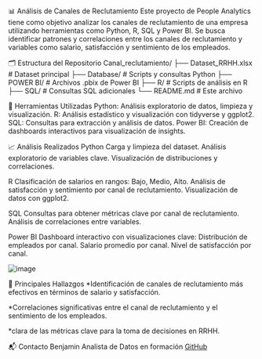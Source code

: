 📊 Análisis de Canales de Reclutamiento
Este proyecto de People Analytics tiene como objetivo analizar los canales de reclutamiento de una empresa utilizando herramientas como Python, R, SQL y Power BI. Se busca identificar patrones y correlaciones entre los canales de reclutamiento y variables como salario, satisfacción y sentimiento de los empleados.

🗂️ Estructura del Repositorio
Canal_reclutamiento/
├── Dataset_RRHH.xlsx          # Dataset principal
├── Database/                  # Scripts y consultas Python
├── POWER BI/                  # Archivos .pbix de Power BI
├── R/                         # Scripts de análisis en R
├── SQL/                       # Consultas SQL adicionales
└── README.md                  # Este archivo

🧰 Herramientas Utilizadas
Python: Análisis exploratorio de datos, limpieza y visualización.
R: Análisis estadístico y visualización con tidyverse y ggplot2.
SQL: Consultas para extracción y análisis de datos.
Power BI: Creación de dashboards interactivos para visualización de insights.

📈 Análisis Realizados
Python
Carga y limpieza del dataset.
Análisis exploratorio de variables clave.
Visualización de distribuciones y correlaciones.

R
Clasificación de salarios en rangos: Bajo, Medio, Alto.
Análisis de satisfacción y sentimiento por canal de reclutamiento.
Visualización de datos con ggplot2.

SQL
Consultas para obtener métricas clave por canal de reclutamiento.
Análisis de correlaciones entre variables.

Power BI
Dashboard interactivo con visualizaciones clave:
Distribución de empleados por canal.
Salario promedio por canal.
Nivel de satisfacción por canal.

![image](https://github.com/user-attachments/assets/e430e65d-fe6b-444d-89b0-79e8d2d3cbf4)


📌 Principales Hallazgos
*Identificación de canales de reclutamiento más efectivos en términos de salario y satisfacción.

*Correlaciones significativas entre el canal de reclutamiento y el sentimiento de los empleados.

*clara de las métricas clave para la toma de decisiones en RRHH.

📬 Contacto
Benjamin
Analista de Datos en formación
[GitHub](https://github.com/nBenjaminPr/Canal_reclutamiento/edit/main/README.md)
